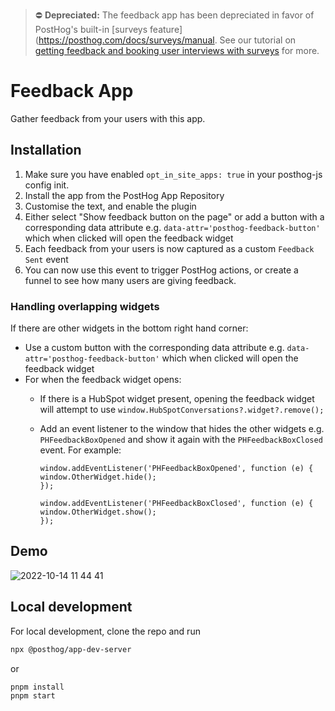 > ⛔️ **Depreciated:** The feedback app has been depreciated in favor of PostHog's built-in [surveys feature](https://posthog.com/docs/surveys/manual. See our tutorial on [getting feedback and booking user interviews with surveys](https://medium.com/maintainer-io/how-to-deprecate-a-repository-on-github-8f0ceb9155e) for more.


# Feedback App

Gather feedback from your users with this app.

## Installation

1. Make sure you have enabled `opt_in_site_apps: true` in your posthog-js config init.
2. Install the app from the PostHog App Repository
3. Customise the text, and enable the plugin
4. Either select "Show feedback button on the page" or add a button with a corresponding data attribute e.g. `data-attr='posthog-feedback-button'` which when clicked will open the feedback widget
5. Each feedback from your users is now captured as a custom `Feedback Sent` event
6. You can now use this event to trigger PostHog actions, or create a funnel to see how many users are giving feedback.

### Handling overlapping widgets

If there are other widgets in the bottom right hand corner:

-   Use a custom button with the corresponding data attribute e.g. `data-attr='posthog-feedback-button'` which when clicked will open the feedback widget
-   For when the feedback widget opens:
    -   If there is a HubSpot widget present, opening the feedback widget will attempt to use `window.HubSpotConversations?.widget?.remove();`
    -   Add an event listener to the window that hides the other widgets e.g. `PHFeedbackBoxOpened` and show it again with the `PHFeedbackBoxClosed` event. For example:

        ```
        window.addEventListener('PHFeedbackBoxOpened', function (e) {
        window.OtherWidget.hide();
        });

        window.addEventListener('PHFeedbackBoxClosed', function (e) {
        window.OtherWidget.show();
        });
        ```

## Demo

![2022-10-14 11 44 41](https://user-images.githubusercontent.com/53387/195816802-ab1d4987-35f3-496d-9e97-4b85c2f66cfc.gif)

## Local development

For local development, clone the repo and run

```bash
npx @posthog/app-dev-server
```

or

```bash
pnpm install
pnpm start
```
